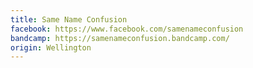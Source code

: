 ```yaml
---
title: Same Name Confusion
facebook: https://www.facebook.com/samenameconfusion
bandcamp: https://samenameconfusion.bandcamp.com/
origin: Wellington
---
```

